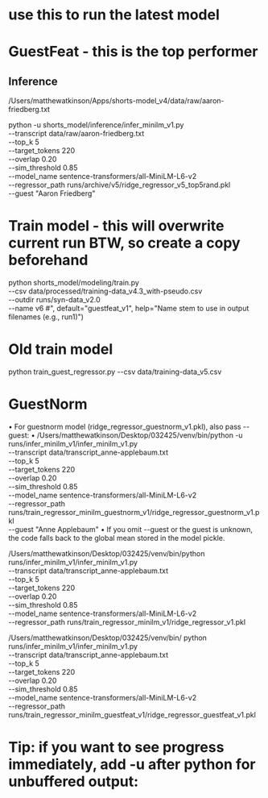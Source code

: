 # use this to run the latest model
# GuestFeat - this is the top performer

## Inference
/Users/matthewatkinson/Apps/shorts-model_v4/data/raw/aaron-friedberg.txt 

python -u shorts_model/inference/infer_minilm_v1.py \
    --transcript data/raw/aaron-friedberg.txt  \
    --top_k 5 \
    --target_tokens 220 \
    --overlap 0.20 \
    --sim_threshold 0.85 \
    --model_name sentence-transformers/all-MiniLM-L6-v2 \
    --regressor_path runs/archive/v5/ridge_regressor_v5_top5rand.pkl \
    --guest "Aaron Friedberg"
  


# Train model - this will overwrite current run BTW, so create a copy beforehand



python shorts_model/modeling/train.py \
    --csv data/processed/training-data_v4.3_with-pseudo.csv \
    --outdir runs/syn-data_v2.0 \
    --name v6 #", default="guestfeat_v1", help="Name stem to use in output filenames (e.g., run1)")

# Old train model
python train_guest_regressor.py --csv data/training-data_v5.csv




# GuestNorm
•  For guestnorm model (ridge_regressor_guestnorm_v1.pkl), also pass --guest:
•  /Users/matthewatkinson/Desktop/032425/venv/bin/python -u runs/infer_minilm_v1/infer_minilm_v1.py \
    --transcript data/transcript_anne-applebaum.txt \
    --top_k 5 \
    --target_tokens 220 \
    --overlap 0.20 \
    --sim_threshold 0.85 \
    --model_name sentence-transformers/all-MiniLM-L6-v2 \
    --regressor_path runs/train_regressor_minilm_guestnorm_v1/ridge_regressor_guestnorm_v1.pkl \
    --guest "Anne Applebaum"
•  If you omit --guest or the guest is unknown, the code falls back to the global mean stored in the model pickle.





/Users/matthewatkinson/Desktop/032425/venv/bin/python runs/infer_minilm_v1/infer_minilm_v1.py \
  --transcript data/transcript_anne-applebaum.txt \
  --top_k 5 \
  --target_tokens 220 \
  --overlap 0.20 \
  --sim_threshold 0.85 \
  --model_name sentence-transformers/all-MiniLM-L6-v2 \
  --regressor_path runs/train_regressor_minilm_v1/ridge_regressor_v1.pkl



   /Users/matthewatkinson/Desktop/032425/venv/bin/
   python runs/infer_minilm_v1/infer_minilm_v1.py \
   --transcript data/transcript_anne-applebaum.txt \
   --top_k 5 \
   --target_tokens 220 \
   --overlap 0.20 \
   --sim_threshold 0.85 \
   --model_name sentence-transformers/all-MiniLM-L6-v2 \
   --regressor_path runs/train_regressor_minilm_guestfeat_v1/ridge_regressor_guestfeat_v1.pkl


   # Tip: if you want to see progress immediately, add -u after python for unbuffered output:







